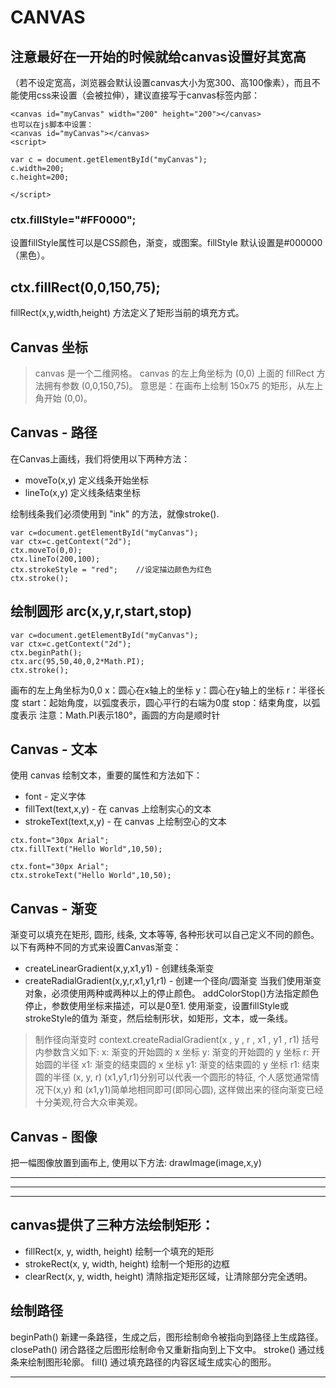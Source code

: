 # CANVAS

## 注意最好在一开始的时候就给canvas设置好其宽高
（若不设定宽高，浏览器会默认设置canvas大小为宽300、高100像素），而且不能使用css来设置（会被拉伸），建议直接写于canvas标签内部：

```
<canvas id="myCanvas" width="200" height="200"></canvas>
也可以在js脚本中设置：
<canvas id="myCanvas"></canvas>
<script>

var c = document.getElementById("myCanvas");
c.width=200;
c.height=200;

</script>
```

### ctx.fillStyle="#FF0000";

设置fillStyle属性可以是CSS颜色，渐变，或图案。fillStyle 默认设置是#000000（黑色）。

## ctx.fillRect(0,0,150,75);

fillRect(x,y,width,height) 方法定义了矩形当前的填充方式。

## Canvas 坐标
> canvas 是一个二维网格。
canvas 的左上角坐标为 (0,0)
上面的 fillRect 方法拥有参数 (0,0,150,75)。
意思是：在画布上绘制 150x75 的矩形，从左上角开始 (0,0)。


## Canvas - 路径

在Canvas上画线，我们将使用以下两种方法：

- moveTo(x,y) 定义线条开始坐标
- lineTo(x,y) 定义线条结束坐标

绘制线条我们必须使用到 "ink" 的方法，就像stroke().

```
var c=document.getElementById("myCanvas");
var ctx=c.getContext("2d");
ctx.moveTo(0,0);
ctx.lineTo(200,100);
ctx.strokeStyle = "red";    //设定描边颜色为红色
ctx.stroke();
```



## 绘制圆形  arc(x,y,r,start,stop)

```
var c=document.getElementById("myCanvas");
var ctx=c.getContext("2d");
ctx.beginPath();
ctx.arc(95,50,40,0,2*Math.PI);
ctx.stroke();
```
画布的左上角坐标为0,0
 x：圆心在x轴上的坐标
 y：圆心在y轴上的坐标
 r：半径长度
 start：起始角度，以弧度表示，圆心平行的右端为0度
 stop：结束角度，以弧度表示
注意：Math.PI表示180°，画圆的方向是顺时针

## Canvas - 文本

使用 canvas 绘制文本，重要的属性和方法如下：
- font - 定义字体
- fillText(text,x,y) - 在 canvas 上绘制实心的文本
- strokeText(text,x,y) - 在 canvas 上绘制空心的文本

```
ctx.font="30px Arial";
ctx.fillText("Hello World",10,50);
```
```
ctx.font="30px Arial";
ctx.strokeText("Hello World",10,50);
```

## Canvas - 渐变

渐变可以填充在矩形, 圆形, 线条, 文本等等, 各种形状可以自己定义不同的颜色。
以下有两种不同的方式来设置Canvas渐变：
- createLinearGradient(x,y,x1,y1) - 创建线条渐变
- createRadialGradient(x,y,r,x1,y1,r1) - 创建一个径向/圆渐变
当我们使用渐变对象，必须使用两种或两种以上的停止颜色。
addColorStop()方法指定颜色停止，参数使用坐标来描述，可以是0至1.
使用渐变，设置fillStyle或strokeStyle的值为 渐变，然后绘制形状，如矩形，文本，或一条线。

> 制作径向渐变时 context.createRadialGradient(x , y , r , x1 , y1 , r1) 括号内参数含义如下:
 x: 渐变的开始圆的 x 坐标
 y: 渐变的开始圆的 y 坐标
 r: 开始圆的半径
 x1: 渐变的结束圆的 x 坐标
 y1: 渐变的结束圆的 y 坐标
 r1: 结束圆的半径
(x, y, r) (x1,y1,r1)分别可以代表一个圆形的特征, 个人感觉通常情况下(x,y) 和 (x1,y1)简单地相同即可(即同心圆), 这样做出来的径向渐变已经十分美观,符合大众审美观。


## Canvas - 图像
把一幅图像放置到画布上, 使用以下方法:
drawImage(image,x,y)



---
---
---

## canvas提供了三种方法绘制矩形：

- fillRect(x, y, width, height)
绘制一个填充的矩形
- strokeRect(x, y, width, height)
绘制一个矩形的边框
- clearRect(x, y, width, height)
清除指定矩形区域，让清除部分完全透明。

## 绘制路径

beginPath()
新建一条路径，生成之后，图形绘制命令被指向到路径上生成路径。
closePath()
闭合路径之后图形绘制命令又重新指向到上下文中。
stroke()
通过线条来绘制图形轮廓。
fill()
通过填充路径的内容区域生成实心的图形。






---
